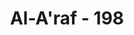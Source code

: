 ---
title: "Al-A'raf - 198"
no: 198
arabic_no: ١٩٨
ayah: وَاِنْ تَدْعُوْهُمْ اِلَى الْهُدٰى لَا يَسْمَعُوْاۗ وَتَرٰىهُمْ يَنْظُرُوْنَ اِلَيْكَ وَهُمْ لَا يُبْصِرُوْنَ
translation: "Dan jika kamu menyeru mereka (berhala-berhala) untuk memberi petunjuk, mereka tidak dapat mendengarnya. Dan kamu lihat mereka memandangmu padahal mereka tidak melihat."
tafsir: "Dalam ayat ini Allah menyatakan kembali bahwa meskipun orang musyrikin itu meminta berhala-berhala itu memberi petunjuk kepada mereka, namun berhala-berhala itu tidak akan mendengar permintaan itu. karena benda-benda itu tidak mempunyai pendengaran walaupun dia punya telinga. Kaum musyrikin itu melihat berhala-berhala itu memandang kepada mereka, padahal dia tidak melihat, karena berhala-berhala itu tidak punya penglihatan walaupun ia punya mata yang dipahat oleh pembuatnya."
---